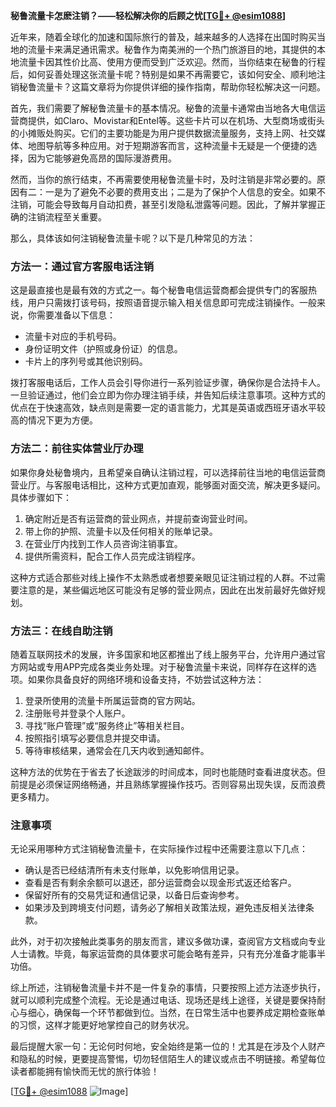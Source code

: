 **秘鲁流量卡怎麽注销？——轻松解决你的后顾之忧[[TG💪+ @esim1088](https://t.me/s/esim1088)]**

近年来，随着全球化的加速和国际旅行的普及，越来越多的人选择在出国时购买当地的流量卡来满足通讯需求。秘鲁作为南美洲的一个热门旅游目的地，其提供的本地流量卡因其性价比高、使用方便而受到广泛欢迎。然而，当你结束在秘鲁的行程后，如何妥善处理这张流量卡呢？特别是如果不再需要它，该如何安全、顺利地注销秘鲁流量卡？这篇文章将为你提供详细的操作指南，帮助你轻松解决这一问题。

首先，我们需要了解秘鲁流量卡的基本情况。秘鲁的流量卡通常由当地各大电信运营商提供，如Claro、Movistar和Entel等。这些卡片可以在机场、大型商场或街头的小摊贩处购买。它们的主要功能是为用户提供数据流量服务，支持上网、社交媒体、地图导航等多种应用。对于短期游客而言，这种流量卡无疑是一个便捷的选择，因为它能够避免高昂的国际漫游费用。

然而，当你的旅行结束，不再需要使用秘鲁流量卡时，及时注销是非常必要的。原因有二：一是为了避免不必要的费用支出；二是为了保护个人信息的安全。如果不注销，可能会导致每月自动扣费，甚至引发隐私泄露等问题。因此，了解并掌握正确的注销流程至关重要。

那么，具体该如何注销秘鲁流量卡呢？以下是几种常见的方法：

### 方法一：通过官方客服电话注销

这是最直接也是最有效的方式之一。每个秘鲁电信运营商都会提供专门的客服热线，用户只需拨打该号码，按照语音提示输入相关信息即可完成注销操作。一般来说，你需要准备以下信息：
- 流量卡对应的手机号码。
- 身份证明文件（护照或身份证）的信息。
- 卡片上的序列号或其他识别码。

拨打客服电话后，工作人员会引导你进行一系列验证步骤，确保你是合法持卡人。一旦验证通过，他们会立即为你办理注销手续，并告知后续注意事项。这种方式的优点在于快速高效，缺点则是需要一定的语言能力，尤其是英语或西班牙语水平较高的情况下更为方便。

### 方法二：前往实体营业厅办理

如果你身处秘鲁境内，且希望亲自确认注销过程，可以选择前往当地的电信运营商营业厅。与客服电话相比，这种方式更加直观，能够面对面交流，解决更多疑问。具体步骤如下：
1. 确定附近是否有运营商的营业网点，并提前查询营业时间。
2. 带上你的护照、流量卡以及任何相关的账单记录。
3. 在营业厅内找到工作人员咨询注销事宜。
4. 提供所需资料，配合工作人员完成注销程序。

这种方式适合那些对线上操作不太熟悉或者想要亲眼见证注销过程的人群。不过需要注意的是，某些偏远地区可能没有足够的营业网点，因此在出发前最好先做好规划。

### 方法三：在线自助注销

随着互联网技术的发展，许多国家和地区都推出了线上服务平台，允许用户通过官方网站或专用APP完成各类业务处理。对于秘鲁流量卡来说，同样存在这样的选项。如果你具备良好的网络环境和设备支持，不妨尝试这种方法：
1. 登录所使用的流量卡所属运营商的官方网站。
2. 注册账号并登录个人账户。
3. 寻找“账户管理”或“服务终止”等相关栏目。
4. 按照指引填写必要信息并提交申请。
5. 等待审核结果，通常会在几天内收到通知邮件。

这种方法的优势在于省去了长途跋涉的时间成本，同时也能随时查看进度状态。但前提是必须保证网络畅通，并且熟练掌握操作技巧。否则容易出现失误，反而浪费更多精力。

### 注意事项

无论采用哪种方式注销秘鲁流量卡，在实际操作过程中还需要注意以下几点：
- 确认是否已经结清所有未支付账单，以免影响信用记录。
- 查看是否有剩余余额可以退还，部分运营商会以现金形式返还给客户。
- 保留好所有的交易凭证和通信记录，以备日后查询参考。
- 如果涉及到跨境支付问题，请务必了解相关政策法规，避免违反相关法律条款。

此外，对于初次接触此类事务的朋友而言，建议多做功课，查阅官方文档或向专业人士请教。毕竟，每家运营商的具体要求可能会略有差异，只有充分准备才能事半功倍。

综上所述，注销秘鲁流量卡并不是一件复杂的事情，只要按照上述方法逐步执行，就可以顺利完成整个流程。无论是通过电话、现场还是线上途径，关键是要保持耐心与细心，确保每一个环节都做到位。当然，在日常生活中也要养成定期检查账单的习惯，这样才能更好地掌控自己的财务状况。

最后提醒大家一句：无论何时何地，安全始终是第一位的！尤其是在涉及个人财产和隐私的时候，更要提高警惕，切勿轻信陌生人的建议或点击不明链接。希望每位读者都能拥有愉快而无忧的旅行体验！

[[TG💪+ @esim1088](https://t.me/s/esim1088) ![Image](https://i.postimg.cc/4NQfJmqS/Snipaste-2025-05-13-00-14-12.png)]